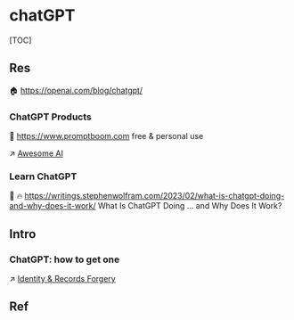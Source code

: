 # chatGPT

[TOC]



## Res
🏠 https://openai.com/blog/chatgpt/


### ChatGPT Products
🔗 https://www.promptboom.com
free & personal use

↗ [Awesome AI](../../../Awesome%20AI/Awesome%20AI.md)


### Learn ChatGPT
📄 🔥 https://writings.stephenwolfram.com/2023/02/what-is-chatgpt-doing-and-why-does-it-work/
What Is ChatGPT Doing … and Why Does It Work?



## Intro
### ChatGPT: how to get one 
↗ [Identity & Records Forgery](../../../../CyberSecurity/⛈️%20Risk%20Management/🐗%20Cybersecurity%20Threats%20&%20Attacks/Social%20Engineering%20&%20Physical%20Security/Identity%20&%20Records%20Forgery.md)



## Ref
[ 国内如何注册 ChatGPT]: https://zblogs.top/how-to-register-openai-chatgpt-in-china/
[注册ChatGPT全攻略]: https://mirror.xyz/boxchen.eth/9O9CSqyKDj4BKUIil7NC1Sa1LJM-3hsPqaeW_QjfFBc

